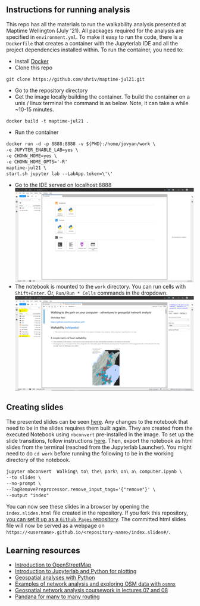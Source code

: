 ## Instructions for running analysis
This repo has all the materials to run the walkability analysis presented at Maptime Wellington (July '21). All packages required for the analysis are specified in `environment.yml`. To make it easy to run the code, there is a `Dockerfile` that creates a container with the Jupyterlab IDE and all the project dependencies installed within. To run the container, you need to: 
- Install [Docker](https://docs.docker.com/get-started/)
- Clone this repo
```
git clone https://github.com/shriv/maptime-jul21.git
```
- Go to the repository directory 
- Get the image locally building the container. To build the container on a unix / linux terminal the command is as below. Note, it can take a while ~10-15 minutes. 
```
docker build -t maptime-jul21 .
```
- Run the container 
```
docker run -d -p 8888:8888 -v ${PWD}:/home/jovyan/work \
-e JUPYTER_ENABLE_LAB=yes \ 
-e CHOWN_HOME=yes \
-e CHOWN_HOME_OPTS='-R' 
maptime-jul21 \ 
start.sh jupyter lab --LabApp.token=\'\'
```
- Go to the IDE served on localhost:8888
![](./assets/jupyterlab-launcher.png)
- The notebook is mounted to the `work` directory. You can run cells with `Shift+Enter`. Or, `Run/Run * Cells` commands in the dropdown. 
![](./assets/jupyterlab-notebook.png)

## Creating slides 
The presented slides can be seen [here](https://shriv.github.io/maptime-jul21/index.slides#/). Any changes to the notebook that need to be in the slides requires them built again. They are created from the executed Notebook using `nbconvert` pre-installed in the image. To set up the slide transitions, follow instructions [here](https://jupyterlab.readthedocs.io/en/stable/user/export.html#reveal-js-slides). Then, export the notebook as html slides from the terminal (reached from the Jupyterlab Launcher). You might need to do `cd work` before running the following to be in the working directory of the notebook. 

```
jupyter nbconvert  Walking\ to\ the\ park\ on\ a\ computer.ipynb \ 
--to slides \ 
--no-prompt \ 
--TagRemovePreprocessor.remove_input_tags='{"remove"}' \ 
--output "index"
```

You can now see these slides in a browser by opening the `index.slides.html` file created in the repository.  If you fork this repository, [you can set it up as a `Github Pages` repository](https://docs.github.com/en/pages/getting-started-with-github-pages/creating-a-github-pages-site). The committed html slides file will now be served as a webpage on `https://<username>.github.io/<repository-name>/index.slides#/`. 

## Learning resources
- [Introduction to OpenStreetMap](https://learnosm.org/en/beginner/introduction/)
- [Introduction to Jupyterlab and Python for plotting](https://swcarpentry.github.io/python-novice-gapminder/aio/index.html)
- [Geospatial analyses with Python](https://geographicdata.science/book/index.html)
- [Examples of network analysis and exploring OSM data with `osmnx`](https://github.com/gboeing/osmnx-examples/tree/main/notebooks)
- [Geospatial network analysis coursework in lectures 07 and 08](https://github.com/gboeing/ppd599/tree/main/modules)
- [Pandana for many to many routing](https://github.com/UDST/pandana/blob/dev/examples/Pandana-demo.ipynb)

